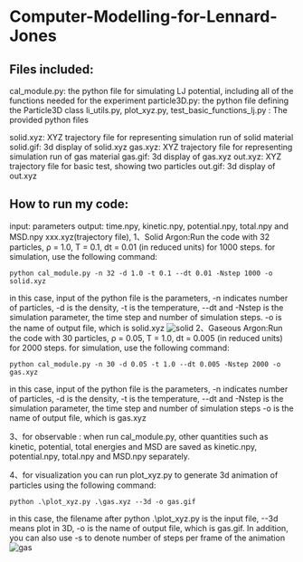 # Computer-Modelling-for-Lennard-Jones
## Files included:
cal_module.py: the python file for simulating LJ potential, including all of the functions needed for the experiment
particle3D.py: the python file defining the Particle3D class
li_utils.py, plot_xyz.py, test_basic_functions_lj.py : The provided python files 

solid.xyz: XYZ trajectory file for representing simulation run of solid material 
solid.gif: 3d display of solid.xyz
gas.xyz: XYZ trajectory file for representing simulation run of gas material 
gas.gif: 3d display of gas.xyz
out.xyz: XYZ trajectory file for basic test, showing two particles
out.gif: 3d display of out.xyz

## How to run my code:
input: parameters
output: time.npy, kinetic.npy, potential.npy, total.npy and MSD.npy  xxx.xyz(trajectory file), 
1、Solid Argon:Run the code with 32 particles, ρ = 1.0, T = 0.1, dt = 0.01 (in reduced units) for 1000 steps. 
for simulation, use the following command:
    
    python cal_module.py -n 32 -d 1.0 -t 0.1 --dt 0.01 -Nstep 1000 -o solid.xyz

in this case, input of the python file is the parameters, -n indicates number of particles, -d is the density, -t is the temperature, --dt and -Nstep is the simulation parameter, the time step and number of simulation steps.
-o is the name of output file, which is solid.xyz
![solid](https://github.com/up-or-down/Computer-Modelling-for-Lennard-Jones/blob/main/solid.gif)
2、Gaseous Argon:Run the code with 30 particles, ρ = 0.05, T = 1.0, dt = 0.005 (in reduced units) for 2000 steps. 
for simulation, use the following command:

    python cal_module.py -n 30 -d 0.05 -t 1.0 --dt 0.005 -Nstep 2000 -o gas.xyz

in this case, input of the python file is the parameters, -n indicates number of particles, -d is the density, -t is the temperature, --dt and -Nstep is the simulation parameter, the time step and number of simulation steps
-o is the name of output file, which is gas.xyz

3、for observable :
when run cal_module.py, other quantities such as kinetic, potential, total energies and MSD are saved as kinetic.npy, potential.npy, total.npy and MSD.npy separately.

4、for visualization
you can run plot_xyz.py to generate 3d animation of particles using the following command:
    
    python .\plot_xyz.py .\gas.xyz --3d -o gas.gif

in this case, the filename after python .\plot_xyz.py is the input file, --3d means plot in 3D, -o is the name of output file, which is gas.gif. In addition, you can also use -s to denote number of steps per frame of the animation
![gas](https://github.com/up-or-down/Computer-Modelling-for-Lennard-Jones/blob/main/gas.gif)
